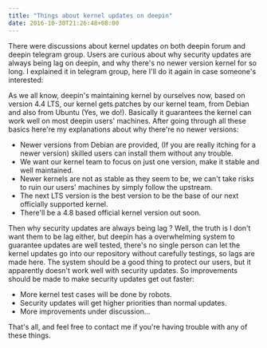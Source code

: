 ```yaml
---
title: "Things about kernel updates on deepin"
date: 2016-10-30T21:26:48+08:00
---
```


There were discussions about kernel updates on both deepin forum and deepin telegram group. Users are curious about why security updates are always being lag on deepin, and why there's no newer version kernel for so long. I explained it in telegram group, here I'll do it again in case someone's interested:

As we all know, deepin's maintaining kernel by ourselves now, based on version 4.4 LTS, our kernel gets patches by our kernel team, from Debian and also from Ubuntu (Yes, we do!). Basically it guarantees the kernel can work well on most deepin users' machines. After going through all these basics here're my explanations about why there're no newer versions:

* Newer versions from Debian are provided, (If you are really itching for a newer version) skilled users can install them without any trouble.
* We want our kernel team to focus on just one version, make it stable and well maintained.
* Newer kernels are not as stable as they seem to be, we can't take risks to ruin our users' machines by simply follow the upstream.
* The next LTS version is the best version to be the base of our next officially supported kernel.
* There'll be a 4.8 based official kernel version out soon.

Then why security updates are always being lag ? Well, the truth is I don't want them to be lag either, but deepin has a overwhelming system to guarantee updates are well tested, there's no single person can let the kernel updates go into our repository without carefully testings, so lags are made here. The system should be a good thing to protect our users, but it apparently doesn't work well with security updates. So improvements should be made to make security updates get out faster:
* More kernel test cases will be done by robots.
* Security updates will get higher priorities than normal updates.
* More improvements under discussion...

That's all, and feel free to contact me if you're having trouble with any of these things.
